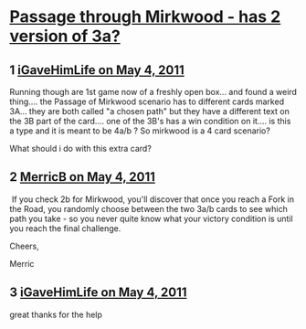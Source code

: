 # [Passage through Mirkwood - has 2 version of 3a?](https://community.fantasyflightgames.com/topic/46228-passage-through-mirkwood-has-2-version-of-3a/)

## 1 [iGaveHimLife on May 4, 2011](https://community.fantasyflightgames.com/topic/46228-passage-through-mirkwood-has-2-version-of-3a/?do=findComment&comment=463138)

Running though are 1st game now of a freshly open box... and found a weird thing.... the Passage of Mirkwood scenario has to different cards marked 3A... they are both called "a chosen path" but they have a different text on the 3B part of the card.... one of the 3B's has a win condition on it.... is this a type and it is meant to be 4a/b ? So mirkwood is a 4 card scenario?

What should i do with this extra card?
 

## 2 [MerricB on May 4, 2011](https://community.fantasyflightgames.com/topic/46228-passage-through-mirkwood-has-2-version-of-3a/?do=findComment&comment=463149)

 If you check 2b for Mirkwood, you'll discover that once you reach a Fork in the Road, you randomly choose between the two 3a/b cards to see which path you take - so you never quite know what your victory condition is until you reach the final challenge.

Cheers,

Merric

## 3 [iGaveHimLife on May 4, 2011](https://community.fantasyflightgames.com/topic/46228-passage-through-mirkwood-has-2-version-of-3a/?do=findComment&comment=463153)

great thanks for the help

